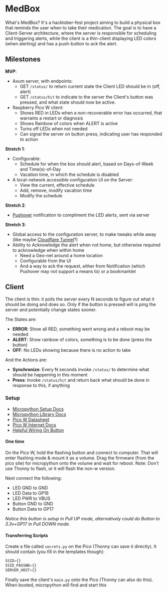 # MedBox

What's MedBox? It's a hacktober-fest project aiming to build a physical box that reminds the user when to take their medication. The goal is to have a Client-Server architecture, where the server is responsible for scheduling and triggering alerts, while the client is a thin-client displaying LED colors (when alerting) and has a push-button to ack the alert.

## Milestones

__MVP__:

- Axum server, with endpoints:
  - GET `/status/` to return current state the Client LED should be in (off, alert)
  - GET `/status/hit` to indicate to the server the Client's button was pressed, and what state should now be active.
- Raspberry Pico W client:
  - Shows RED in LEDs when a non-recoverable error has occurred, that warrants a restart or diagnosis
  - Shows Rainbow of colors when ALERT is active
  - Turns off LEDs when not needed
  - Can signal the server on button press, indicating user has responded to action

__Stretch 1__:

- Configurable:
  - Schedule for when the box should alert, based on Days-of-Week and Time(s)-of-Day
  - Vacation time, in which the schedule is disabled
- A local-network accessible configuration UI on the Server:
  - View the current, effective schedule
  - Add, remove, modify vacation time
  - Modify the schedule

__Stretch 2__:

- [Pushover](https://pushover.net/) notification to compliment the LED alerts, sent via server

__Stretch 3__:

- Global access to the configuration server, to make tweaks while away (like maybe [Cloudflare Tunnel](https://developers.cloudflare.com/cloudflare-one/connections/connect-apps/)?)
- Ability to Acknowledge the alert when not home, but otherwise required to acknowledge when within home
  - Need a Geo-net around a home location
  - Configurable from the UI
  - And a way to ack the request, either from Notification (which Pushover may not support a means to) or a bookmarklet

## Client 

The client is thin: it polls the server every N seconds to figure out what it should be doing and does so. Only if the button is pressed will is ping the server and potentially change states sooner.

The States are:
- __ERROR__: Show all RED, something went wrong and a reboot may be needed
- __ALERT__: Show rainbow of colors, something is to be done (press the button)
- __OFF__: No LEDs showing because there is no action to take 

And the Actions are:
- __Synchronize__: Every N seconds invoke `/status/` to determine what should be happening in this moment
- __Press__: Invoke `/status/hit` and return back what should be done in response to this, if anything 

### Setup

- [Micropython Setup Docs](https://www.raspberrypi.com/documentation/microcontrollers/micropython.html)
- [Micropython Library Docs](https://docs.micropython.org/en/latest/library/index.html)
- [Pico W Datasheet](https://datasheets.raspberrypi.com/picow/pico-w-datasheet.pdf)
- [Pico W Internet Docs](https://datasheets.raspberrypi.com/picow/connecting-to-the-internet-with-pico-w.pdf)
- [Helpful Wiring On Button](https://www.youtube.com/watch?v=wFbfPt0RYPA)

#### One time
On the Pico W, hold the flashing button and connect to computer. That will enter flashing mode & mount it as a volume. Drag the firmware (from the pico site) for micropython onto the volume and wait for reboot. Note: Don't use Thonny to flash, or it will flash the non-w version.

Next connect the following:
- LED GND to GND
- LED Data to GP16
- LED PWR to VBUS
- Button GND to GND
- Button Data to GP17

_Notice this button is setup in Pull UP mode, alternatively could do Button to 3.3v+GP17 in Pull DOWN mode._

#### Transferring Scripts

Create a file called `secrets.py` on the Pico (Thonny can save it directly). It should contain (you fill in the templates though):
```py
SSID={}
SSID_PASSWD={}
SERVER_HOST={}
```

Finally save the client's `main.py` onto the Pico (Thonny can also do this). When booted, micropython will find and start this
